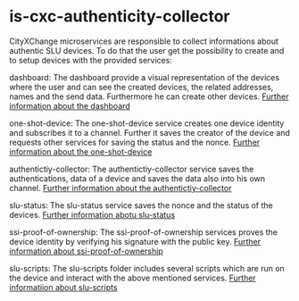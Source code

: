 # is-cxc-authenticity-collector
CityXChange microservices are responsible to collect informations about authentic SLU devices.
To do that the user get the possibility to create and to setup devices with the provided services:

dashboard:
The dashboard provide a visual representation of the devices where the user and can see the created devices, the related addresses, names and the send data.
Furthermore he can create other devices.
[Further information about the dashboard](dashboard/README.md)

one-shot-device:
The one-shot-device service creates one device identity and subscribes it to a channel. Further it saves the creator of the device and requests other services for saving the status and the nonce.
[Further information about the one-shot-device](one-shot-device/README.md)
 
authentictiy-collector:
The authentictiy-collector service saves the authentications, data of a device and saves the data also into his own channel. 
[Further information about the authentictiy-collector](authenticity-collector/README.md)

slu-status:
The slu-status service saves the nonce and the status of the devices.
[Further information abotu slu-status](slu-status/README.md)

ssi-proof-of-ownership:
The ssi-proof-of-ownership services proves the device identity by verifying his signature with the public key.
[Further information about ssi-proof-of-ownership](ssi-proof-of-ownership/README.md)

slu-scripts:
The slu-scripts folder includes several scripts which are run on the device and interact with the above mentioned services.
[Further informatiion about slu-scripts](slu-scripts/README.md)


